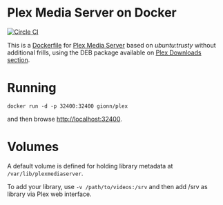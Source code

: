 Plex Media Server on Docker
===========

[![Circle CI](https://circleci.com/gh/gionn/docker-plex.svg?style=svg)](https://circleci.com/gh/gionn/docker-plex)

This is a [Dockerfile](https://github.com/gionn/docker-plex/blob/master/Dockerfile) for [Plex Media Server](https://plex.tv/) based on *ubuntu:trusty* without additional frills, using the DEB package available on [Plex Downloads section](https://plex.tv/downloads).

# Running
```
docker run -d -p 32400:32400 gionn/plex
```

and then browse [http://localhost:32400](http://localhost:32400).

# Volumes

A default volume is defined for holding library metadata at ```/var/lib/plexmediaserver```.

To add your library, use ```-v /path/to/videos:/srv``` and then add /srv as library via Plex web interface.

